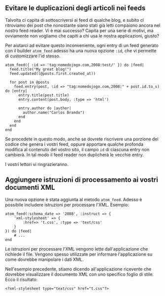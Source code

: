 ## Evitare le duplicazioni degli articoli nei feeds

Talvolta ci capita di sottoscriversi ai feed di qualche blog, e subito ci ritroviamo dei post che nonostante siano stati già letti compaiono ancora nel nostro feed reader. Vi è mai successo? Capita per una serie di motivi, ma ovviamente non vogliamo che capiti a chi usa le nostra applicazioni, giusto?

Per aiutarci ad evitare questo inconveniente, ogni entry di un feed generato con il builder `atom_feed` adesso ha una nuova opzione `:id`, che vi permette di customizzare l'id stesso.

	atom_feed({ :id => 'tag:nomedojogo.com,2008:test/' }) do |feed|
	  feed.title("My great blog!")
	  feed.updated((@posts.first.created_at))

	  for post in @posts
	    feed.entry(post, :id => "tag:nomedojogo.com,2008:" + post.id.to_s) do |entry|
	      entry.title(post.title)
	      entry.content(post.body, :type => 'html')

	      entry.author do |author|
	        author.name("Carlos Brando")
	      end
	    end
	  end
	end

Se procedete in questo modo, anche se dovrete riscrivere una porzione del codice che genera i vostri feed, oppure apportare qualche profonda modifica al contenuto del vostro sito, il campo `id` di ciascuna entry non cambierà. In tal modo il feed reader non duplicherà le vecchie entry.

I vostri lettori vi ringrazieranno.

## Aggiungere istruzioni di processamento ai vostri documenti XML

Una nuova opzione è stata aggiunta al metodo `atom_feed`. Adesso è possibile includere istruzioni per processare l'XML. Esempio:

	atom_feed(:schema_date => '2008', :instruct => {
		'xml-stylesheet' => {
			:href=> 't.css', :type => 'text/css'
		}
	}) do |feed|
		# ...
	end

Le istruzioni per processare l'XML vengono lette dall'applicazione che richiede il file. Vengono spesso utilizzate per informare l'applicazione su come dovrebbe manipolare i dati XML.

Nell'esempio precedente, stiamo dicendo all'applicazione ricevente che dovrebbe visualizzare il documento XML con uno specifico foglio di stile. Ecco il risultato:

	<?xml-stylesheet type="text/css" href="t.css"?>
	
	